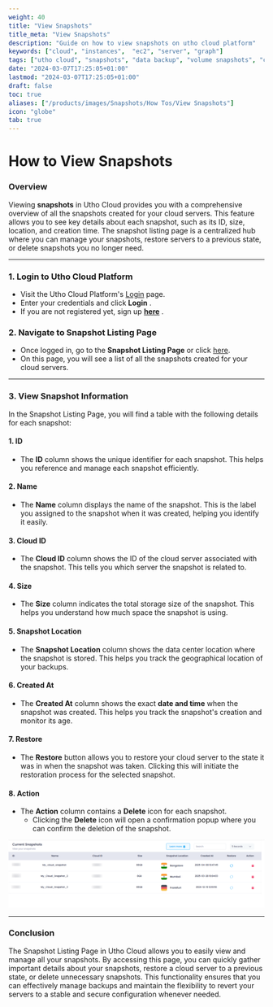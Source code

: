 ```yaml
---
weight: 40
title: "View Snapshots"
title_meta: "View Snapshots"
description: "Guide on how to view snapshots on utho cloud platform"
keywords: ["cloud", "instances",  "ec2", "server", "graph"]
tags: ["utho cloud", "snapshots", "data backup", "volume snapshots", "cloud recovery"]
date: "2024-03-07T17:25:05+01:00"
lastmod: "2024-03-07T17:25:05+01:00"
draft: false
toc: true
aliases: ["/products/images/Snapshots/How Tos/View Snapshots"]
icon: "globe"
tab: true
---
```



# **How to View Snapshots**

### **Overview**

Viewing **snapshots** in Utho Cloud provides you with a comprehensive overview of all the snapshots created for your cloud servers. This feature allows you to see key details about each snapshot, such as its ID, size, location, and creation time. The snapshot listing page is a centralized hub where you can manage your snapshots, restore servers to a previous state, or delete snapshots you no longer need.

---

### **1. Login to Utho Cloud Platform**

* Visit the Utho Cloud Platform's [Login](https://console.utho.com/login "Login") page.
* Enter your credentials and click  **Login** .
* If you are not registered yet, sign up  **[here](https://console.utho.com/signup "Signup")** .

### **2. Navigate to Snapshot Listing Page**

* Once logged in, go to the **Snapshot Listing Page** or click [here](https://console.utho.com/snapshots "Snapshot Listing Page").
* On this page, you will see a list of all the snapshots created for your cloud servers.

---

### **3. View Snapshot Information**

In the Snapshot Listing Page, you will find a table with the following details for each snapshot:

#### 1. **ID**

* The **ID** column shows the unique identifier for each snapshot. This helps you reference and manage each snapshot efficiently.

#### 2. **Name**

* The **Name** column displays the name of the snapshot. This is the label you assigned to the snapshot when it was created, helping you identify it easily.

#### 3. **Cloud ID**

* The **Cloud ID** column shows the ID of the cloud server associated with the snapshot. This tells you which server the snapshot is related to.

#### 4. **Size**

* The **Size** column indicates the total storage size of the snapshot. This helps you understand how much space the snapshot is using.

#### 5. **Snapshot Location**

* The **Snapshot Location** column shows the data center location where the snapshot is stored. This helps you track the geographical location of your backups.

#### 6. **Created At**

* The **Created At** column shows the exact **date and time** when the snapshot was created. This helps you track the snapshot's creation and monitor its age.

#### 7. **Restore**

* The **Restore** button allows you to restore your cloud server to the state it was in when the snapshot was taken. Clicking this will initiate the restoration process for the selected snapshot.

#### 8. **Action**

* The **Action** column contains a **Delete** icon for each snapshot.
  * Clicking the **Delete** icon will open a confirmation popup where you can confirm the deletion of the snapshot.

![1744091519249](image/index/1744091519249.png)

---

### **Conclusion**

The Snapshot Listing Page in Utho Cloud allows you to easily view and manage all your snapshots. By accessing this page, you can quickly gather important details about your snapshots, restore a cloud server to a previous state, or delete unnecessary snapshots. This functionality ensures that you can effectively manage backups and maintain the flexibility to revert your servers to a stable and secure configuration whenever needed.
